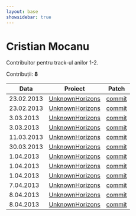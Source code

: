 ```yaml
---
layout: base
showsidebar: true
---
```


# Cristian Mocanu

Contribuitor pentru track-ul anilor 1-2.

Contribuții: **8**

|Data |Proiect | Patch |
|-----|--------|-------|
|23.02.2013|[UnknownHorizons][unknownhorizons]|[commit](https://github.com/unknown-horizons/unknown-horizons/pull/2033)|
|23.02.2013|[UnknownHorizons][unknownhorizons]|[commit](https://github.com/unknown-horizons/unknown-horizons/pull/2033 )|
| 3.03.2013|[UnknownHorizons][unknownhorizons]|[commit](https://github.com/unknown-horizons/unknown-horizons/pull/2034)|
| 3.03.2013|[UnknownHorizons][unknownhorizons]|[commit](https://github.com/unknown-horizons/unknown-horizons/pull/2035)|
|11.03.2013|[UnknownHorizons][unknownhorizons]|[commit](https://github.com/unknown-horizons/unknown-horizons/pull/2036)|
|30.03.2013|[UnknownHorizons][unknownhorizons]|[commit](https://github.com/unknown-horizons/unknown-horizons/pull/2044)|
| 1.04.2013|[UnknownHorizons][unknownhorizons]|[commit](https://github.com/unknown-horizons/unknown-horizons/pull/2061)|
| 1.04.2013|[UnknownHorizons][unknownhorizons]|[commit](https://github.com/unknown-horizons/unknown-horizons/pull/2060)|
| 1.04.2013|[UnknownHorizons][unknownhorizons]|[commit](https://github.com/unknown-horizons/unknown-horizons/pull/2059)|
| 7.04.2013|[UnknownHorizons][unknownhorizons]|[commit](https://github.com/unknown-horizons/unknown-horizons/pull/2070)|
| 8.04.2013|[UnknownHorizons][unknownhorizons]|[commit](https://github.com/unknown-horizons/unknown-horizons/pull/2096)|
| 8.04.2013|[UnknownHorizons][unknownhorizons]|[commit](https://github.com/unknown-horizons/unknown-horizons/pull/2094)|

[unknownhorizons]: http://www.unknown-horizons.org/ "Unknown Horizons"

